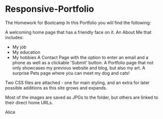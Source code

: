 # Responsive-Portfolio
The Homework for Bootcamp
In this Portfolio you will find the following:

A welcoming home page that has a friendly face on it.
An About Me that includes:
- My job
- My education
- My hobbies
A Contact Page with the option to enter an email and a phone as well as a clickable 'Submit' button.
A Portfolio page that not only showcases my previous website and blog, but also my art.
A surprise Pets page where you can meet my dog and cats!

Two CSS files are attached - one for main styling, and an extra for later possible additions as this site grows and expands.

Most of the images are saved as JPGs to the folder, but others are linked to their direct home URLs.

Alice
